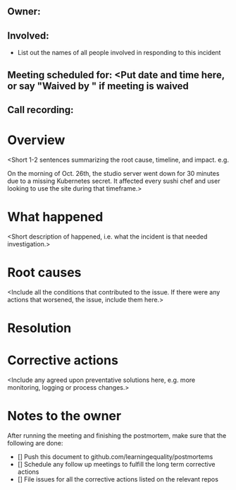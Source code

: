 ## Owner: <Your name goes here>
## Involved:
- List out the names of all people involved in responding to this incident
## Meeting scheduled for: <Put date and time here, or say "Waived by <name>" if meeting is waived
## Call recording: <Link to the Hangout or recording here>

# Overview

<Short 1-2 sentences summarizing the root cause, timeline, and impact. e.g.

On the morning of Oct. 26th, the studio server went down for 30 minutes due to a
missing Kubernetes secret. It affected every sushi chef and user looking to use the
site during that timeframe.>

# What happened

<Short description of happened, i.e. what the incident is that needed investigation.>

# Root causes

<Include all the conditions that contributed to the issue. If there were any
actions that worsened, the issue, include them here.>

# Resolution

<Include any short term fix to the problem here.>

# Corrective actions

<Include any agreed upon preventative solutions here, e.g. more monitoring, logging or process changes.>


# Notes to the owner

After running the meeting and finishing the postmortem, make sure that the following are done:

- [] Push this document to github.com/learningequality/postmortems
- [] Schedule any follow up meetings to fulfill the long term corrective actions
- [] File issues for all the corrective actions listed on the relevant repos
